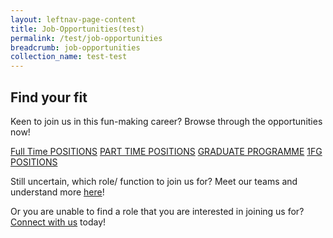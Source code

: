 ```yaml
---
layout: leftnav-page-content
title: Job-Opportunities(test)
permalink: /test/job-opportunities
breadcrumb: job-opportunities
collection_name: test-test
---
```

## Find your fit
  Keen to join us in this fun-making career?
  Browse through the opportunities now!
  
  [Full Time POSITIONS][1]
  [PART TIME POSITIONS][2]
  [GRADUATE PROGRAMME][3]
  [1FG POSITIONS][4]
  
Still uncertain, which role/ function to join us for?
Meet our teams and understand more [here][5]!
  
Or you are unable to find a role that you are interested in joining us for?  
  [Connect with us][6] today!

[1]: <https://en.wikipedia.org/wiki/Hobbit#Lifestyle> "Hobbit lifestyles"
[2]: <https://en.wikipedia.org/wiki/Hobbit#Lifestyle> "Hobbit lifestyles"
[3]: <https://en.wikipedia.org/wiki/Hobbit#Lifestyle> "Hobbit lifestyles"
[4]: <https://en.wikipedia.org/wiki/Hobbit#Lifestyle> "Hobbit lifestyles"
[5]: <https://isomer-sentosa-staging.netlify.com/test/meet-the-teams/>
[6]: <https://isomer-sentosa-staging.netlify.com/test/connect-with-us/>
